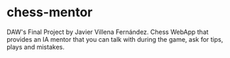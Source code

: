 # chess-mentor
DAW's Final Project by Javier Villena Fernández. Chess WebApp that provides an IA mentor that you can talk with during the game, ask for tips, plays and mistakes.
